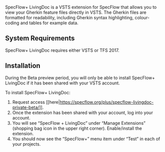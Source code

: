 SpecFlow+ LivingDoc is a VSTS extension for SpecFlow that allows you to view your Gherkin feature files directly in VSTS. The Gherkin files are formatted for readability, including Gherkin syntax highlighting, colour-coding and tables for example data.

## System Requirements
SpecFlow+ LivingDoc requires either VSTS or TFS 2017. 

## Installation

During the Beta preview period, you will only be able to install SpecFlow+ LivingDoc if it has been shared with your VSTS account. 

To install SpecFlow+ LivingDoc:  

1. Request access [[here|https://specflow.org/plus/specflow-livingdoc-private-beta/]].
1. Once the extension has been shared with your account, log into your account. 
1. You will see “SpecFlow + LivingDoc” under “Manage Extensions” (shopping bag icon in the upper right corner). Enable/install the extension. 
1. You should now see the “SpecFlow+” menu item under “Test” in each of your projects. 